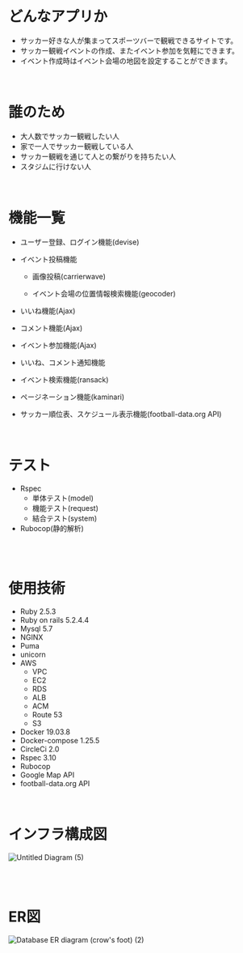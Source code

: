 # どんなアプリか
* サッカー好きな人が集まってスポーツバーで観戦できるサイトです。
* サッカー観戦イベントの作成、またイベント参加を気軽にできます。
* イベント作成時はイベント会場の地図を設定することができます。
<br>

# 誰のため
* 大人数でサッカー観戦したい人
* 家で一人でサッカー観戦している人
* サッカー観戦を通じて人との繋がりを持ちたい人
* スタジムに行けない人
<br>

# 機能一覧
* ユーザー登録、ログイン機能(devise)

* イベント投稿機能
  * 画像投稿(carrierwave)
 
  * イベント会場の位置情報検索機能(geocoder)

* いいね機能(Ajax)
 
* コメント機能(Ajax)
 
* イベント参加機能(Ajax)
 
* いいね、コメント通知機能
 
* イベント検索機能(ransack)
 
* ページネーション機能(kaminari)
 
* サッカー順位表、スケジュール表示機能(football-data.org API)
<br>

# テスト
* Rspec
  * 単体テスト(model)
  * 機能テスト(request)
  * 結合テスト(system)
* Rubocop(静的解析)
<br>
<br>

# 使用技術

* Ruby 2.5.3
* Ruby on rails 5.2.4.4
* Mysql 5.7
* NGINX
* Puma
* unicorn
* AWS
  * VPC
  * EC2
  * RDS
  * ALB
  * ACM
  * Route 53
  * S3
* Docker 19.03.8
* Docker-compose 1.25.5
* CircleCi 2.0
* Rspec 3.10
* Rubocop
* Google Map API
* football-data.org API 
<br>


# インフラ構成図

![Untitled Diagram (5)](https://user-images.githubusercontent.com/70948169/117803902-19a2c880-b292-11eb-8021-0c95dbe18276.png)

<br>
<br>

# ER図

![Database ER diagram (crow's foot) (2)](https://user-images.githubusercontent.com/70948169/117804107-55d62900-b292-11eb-9ea6-853d0d2fe293.png)

